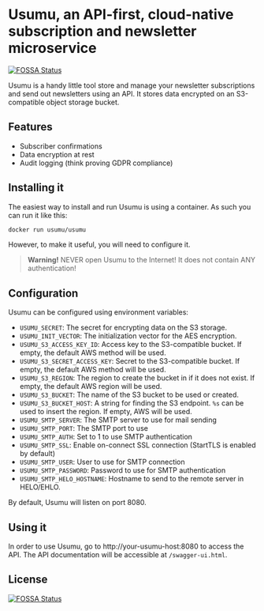 # Usumu, an API-first, cloud-native subscription and newsletter microservice
[![FOSSA Status](https://app.fossa.io/api/projects/git%2Bgithub.com%2Fusumu%2Fusumu.svg?type=shield)](https://app.fossa.io/projects/git%2Bgithub.com%2Fusumu%2Fusumu?ref=badge_shield)


Usumu is a handy little tool store and manage your newsletter subscriptions and send out newsletters using an API.
It stores data encrypted on an S3-compatible object storage bucket.

## Features

- Subscriber confirmations
- Data encryption at rest
- Audit logging (think proving GDPR compliance)

## Installing it

The easiest way to install and run Usumu is using a container. As such you can run it like this:

```bash
docker run usumu/usumu
```

However, to make it useful, you will need to configure it.

> **Warning!** NEVER open Usumu to the Internet! It does not contain ANY authentication!

## Configuration

Usumu can be configured using environment variables:

- `USUMU_SECRET`: The secret for encrypting data on the S3 storage.
- `USUMU_INIT_VECTOR`: The initialization vector for the AES encryption.
- `USUMU_S3_ACCESS_KEY_ID`: Access key to the S3-compatible bucket. If empty, the default AWS method will be used.
- `USUMU_S3_SECRET_ACCESS_KEY`: Secret to the S3-compatible bucket. If empty, the default AWS method will be used.
- `USUMU_S3_REGION`: The region to create the bucket in if it does not exist. If empty, the default AWS region will be used.
- `USUMU_S3_BUCKET`: The name of the S3 bucket to be used or created.
- `USUMU_S3_BUCKET_HOST`: A string for finding the S3 endpoint. `%s` can be used to insert the region. If empty, AWS will be used.
- `USUMU_SMTP_SERVER`: The SMTP server to use for mail sending
- `USUMU_SMTP_PORT`: The SMTP port to use
- `USUMU_SMTP_AUTH`: Set to 1 to use SMTP authentication
- `USUMU_SMTP_SSL`: Enable on-connect SSL connection (StartTLS is enabled by default)
- `USUMU_SMTP_USER`: User to use for SMTP connection
- `USUMU_SMTP_PASSWORD`: Password to use for SMTP authentication
- `USUMU_SMTP_HELO_HOSTNAME`: Hostname to send to the remote server in HELO/EHLO.

By default, Usumu will listen on port 8080.

## Using it

In order to use Usumu, go to http://your-usumu-host:8080 to access the API. The API documentation will be accessible
at `/swagger-ui.html`.


## License
[![FOSSA Status](https://app.fossa.io/api/projects/git%2Bgithub.com%2Fusumu%2Fusumu.svg?type=large)](https://app.fossa.io/projects/git%2Bgithub.com%2Fusumu%2Fusumu?ref=badge_large)